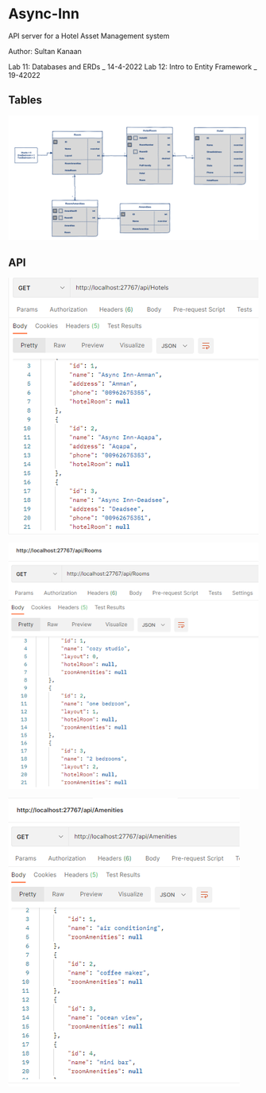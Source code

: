 # Async-Inn
 API server for a Hotel Asset Management system 

 Author: Sultan Kanaan

 Lab 11: Databases and ERDs _ 14-4-2022
 Lab 12: Intro to Entity Framework _ 19-42022

 
## Tables 
![](./assets/Data.png)

## API
![](./assets/API.png)

![](./assets/APIRooms.png)

![](./assets/APIAMnetis.png)

